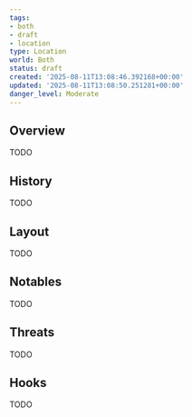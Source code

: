 ```yaml
---
tags:
- both
- draft
- location
type: Location
world: Both
status: draft
created: '2025-08-11T13:08:46.392168+00:00'
updated: '2025-08-11T13:08:50.251281+00:00'
danger_level: Moderate
---
```



## Overview

TODO
## History

TODO
## Layout

TODO
## Notables

TODO
## Threats

TODO
## Hooks

TODO
